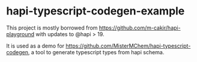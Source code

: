 # hapi-typescript-codegen-example
This project is mostly borrowed from https://github.com/m-cakir/hapi-playground with updates to @hapi > 19.

It is used as a demo for https://github.com/MisterMChem/hapi-typescript-codegen, a tool to generate typescript types from hapi schema. 

